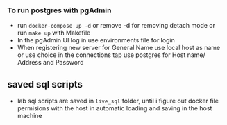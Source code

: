 ### To run postgres with pgAdmin
 - run `docker-compose up -d` or remove -d for removing detach mode or run `make up` with Makefile
 - In the pgAdmin UI log in use environments file for login 
 - When registering new server for General Name use local host as name or use choice in the connections tap use postgres for Host name/ Address and Password


## saved sql scripts
- lab sql scripts are saved in `live_sql` folder, until i figure out docker file permisions with the host in automatic loading and saving in the host machine